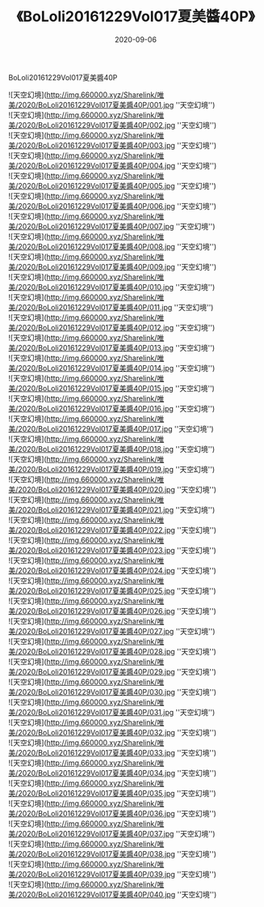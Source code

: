 ﻿---
layout: post
title:  《BoLoli20161229Vol017夏美醬40P》
date:   2020-09-06
img: http://img.660000.xyz/Sharelink/唯美/2020/BoLoli20161229Vol017夏美醬40P/000.jpg
categories: [美女, 清纯, 唯美]
---

BoLoli20161229Vol017夏美醬40P



![天空幻境](http://img.660000.xyz/Sharelink/唯美/2020/BoLoli20161229Vol017夏美醬40P/001.jpg ''天空幻境'') <br>
![天空幻境](http://img.660000.xyz/Sharelink/唯美/2020/BoLoli20161229Vol017夏美醬40P/002.jpg ''天空幻境'') <br>
![天空幻境](http://img.660000.xyz/Sharelink/唯美/2020/BoLoli20161229Vol017夏美醬40P/003.jpg ''天空幻境'') <br>
![天空幻境](http://img.660000.xyz/Sharelink/唯美/2020/BoLoli20161229Vol017夏美醬40P/004.jpg ''天空幻境'') <br>
![天空幻境](http://img.660000.xyz/Sharelink/唯美/2020/BoLoli20161229Vol017夏美醬40P/005.jpg ''天空幻境'') <br>
![天空幻境](http://img.660000.xyz/Sharelink/唯美/2020/BoLoli20161229Vol017夏美醬40P/006.jpg ''天空幻境'') <br>
![天空幻境](http://img.660000.xyz/Sharelink/唯美/2020/BoLoli20161229Vol017夏美醬40P/007.jpg ''天空幻境'') <br>
![天空幻境](http://img.660000.xyz/Sharelink/唯美/2020/BoLoli20161229Vol017夏美醬40P/008.jpg ''天空幻境'') <br>
![天空幻境](http://img.660000.xyz/Sharelink/唯美/2020/BoLoli20161229Vol017夏美醬40P/009.jpg ''天空幻境'') <br>
![天空幻境](http://img.660000.xyz/Sharelink/唯美/2020/BoLoli20161229Vol017夏美醬40P/010.jpg ''天空幻境'') <br>
![天空幻境](http://img.660000.xyz/Sharelink/唯美/2020/BoLoli20161229Vol017夏美醬40P/011.jpg ''天空幻境'') <br>
![天空幻境](http://img.660000.xyz/Sharelink/唯美/2020/BoLoli20161229Vol017夏美醬40P/012.jpg ''天空幻境'') <br>
![天空幻境](http://img.660000.xyz/Sharelink/唯美/2020/BoLoli20161229Vol017夏美醬40P/013.jpg ''天空幻境'') <br>
![天空幻境](http://img.660000.xyz/Sharelink/唯美/2020/BoLoli20161229Vol017夏美醬40P/014.jpg ''天空幻境'') <br>
![天空幻境](http://img.660000.xyz/Sharelink/唯美/2020/BoLoli20161229Vol017夏美醬40P/015.jpg ''天空幻境'') <br>
![天空幻境](http://img.660000.xyz/Sharelink/唯美/2020/BoLoli20161229Vol017夏美醬40P/016.jpg ''天空幻境'') <br>
![天空幻境](http://img.660000.xyz/Sharelink/唯美/2020/BoLoli20161229Vol017夏美醬40P/017.jpg ''天空幻境'') <br>
![天空幻境](http://img.660000.xyz/Sharelink/唯美/2020/BoLoli20161229Vol017夏美醬40P/018.jpg ''天空幻境'') <br>
![天空幻境](http://img.660000.xyz/Sharelink/唯美/2020/BoLoli20161229Vol017夏美醬40P/019.jpg ''天空幻境'') <br>
![天空幻境](http://img.660000.xyz/Sharelink/唯美/2020/BoLoli20161229Vol017夏美醬40P/020.jpg ''天空幻境'') <br>
![天空幻境](http://img.660000.xyz/Sharelink/唯美/2020/BoLoli20161229Vol017夏美醬40P/021.jpg ''天空幻境'') <br>
![天空幻境](http://img.660000.xyz/Sharelink/唯美/2020/BoLoli20161229Vol017夏美醬40P/022.jpg ''天空幻境'') <br>
![天空幻境](http://img.660000.xyz/Sharelink/唯美/2020/BoLoli20161229Vol017夏美醬40P/023.jpg ''天空幻境'') <br>
![天空幻境](http://img.660000.xyz/Sharelink/唯美/2020/BoLoli20161229Vol017夏美醬40P/024.jpg ''天空幻境'') <br>
![天空幻境](http://img.660000.xyz/Sharelink/唯美/2020/BoLoli20161229Vol017夏美醬40P/025.jpg ''天空幻境'') <br>
![天空幻境](http://img.660000.xyz/Sharelink/唯美/2020/BoLoli20161229Vol017夏美醬40P/026.jpg ''天空幻境'') <br>
![天空幻境](http://img.660000.xyz/Sharelink/唯美/2020/BoLoli20161229Vol017夏美醬40P/027.jpg ''天空幻境'') <br>
![天空幻境](http://img.660000.xyz/Sharelink/唯美/2020/BoLoli20161229Vol017夏美醬40P/028.jpg ''天空幻境'') <br>
![天空幻境](http://img.660000.xyz/Sharelink/唯美/2020/BoLoli20161229Vol017夏美醬40P/029.jpg ''天空幻境'') <br>
![天空幻境](http://img.660000.xyz/Sharelink/唯美/2020/BoLoli20161229Vol017夏美醬40P/030.jpg ''天空幻境'') <br>
![天空幻境](http://img.660000.xyz/Sharelink/唯美/2020/BoLoli20161229Vol017夏美醬40P/031.jpg ''天空幻境'') <br>
![天空幻境](http://img.660000.xyz/Sharelink/唯美/2020/BoLoli20161229Vol017夏美醬40P/032.jpg ''天空幻境'') <br>
![天空幻境](http://img.660000.xyz/Sharelink/唯美/2020/BoLoli20161229Vol017夏美醬40P/033.jpg ''天空幻境'') <br>
![天空幻境](http://img.660000.xyz/Sharelink/唯美/2020/BoLoli20161229Vol017夏美醬40P/034.jpg ''天空幻境'') <br>
![天空幻境](http://img.660000.xyz/Sharelink/唯美/2020/BoLoli20161229Vol017夏美醬40P/035.jpg ''天空幻境'') <br>
![天空幻境](http://img.660000.xyz/Sharelink/唯美/2020/BoLoli20161229Vol017夏美醬40P/036.jpg ''天空幻境'') <br>
![天空幻境](http://img.660000.xyz/Sharelink/唯美/2020/BoLoli20161229Vol017夏美醬40P/037.jpg ''天空幻境'') <br>
![天空幻境](http://img.660000.xyz/Sharelink/唯美/2020/BoLoli20161229Vol017夏美醬40P/038.jpg ''天空幻境'') <br>
![天空幻境](http://img.660000.xyz/Sharelink/唯美/2020/BoLoli20161229Vol017夏美醬40P/039.jpg ''天空幻境'') <br>
![天空幻境](http://img.660000.xyz/Sharelink/唯美/2020/BoLoli20161229Vol017夏美醬40P/040.jpg ''天空幻境'') <br>